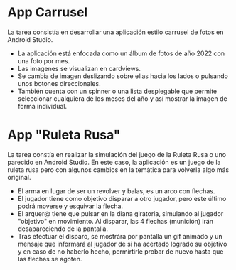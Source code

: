 # App Carrusel
  La tarea consistía en desarrollar una aplicación estilo carrusel de fotos en Android Studio.
 
 * La aplicación está enfocada como un álbum de fotos de año 2022 con una foto por mes. 
 * Las imagenes se visualizan en cardviews. 
 * Se cambia de imagen deslizando sobre ellas hacia los lados o pulsando unos botones direccionales.
 * También cuenta con un spinner o una lista desplegable que permite seleccionar cualquiera de los meses del año y así mostrar la imagen de forma individual.



# App "Ruleta Rusa"
  La tarea constía en realizar la simulación del juego de la Ruleta Rusa o uno parecido en Android Studio.
  En este caso, la aplicación es un juego de la ruleta rusa pero con algunos cambios en la temática para volverla algo más original.

 * El arma en lugar de ser un revolver y balas, es un arco con flechas.
 * El jugador tiene como objetivo disparar a otro jugador, pero este último podrá moverse y esquivar la flecha.
 * El arquer@ tiene que pulsar en la diana giratoria, simulando al jugador "objetivo" en movimiento. Al disparar, las 4 flechas (munición) irán desapareciendo de la        pantalla.
 * Tras efectuar el disparo, se mostrára por pantalla un gif animado y un mensaje que informará al jugador de si ha acertado logrado su objetivo y en caso de no haberlo    hecho, permirtirle probar de nuevo hasta que las flechas se agoten.
 
